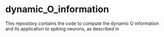 # dynamic_O_information
This repository contains the code to compute the dynamic O information and its application to spiking neurons, as described in



